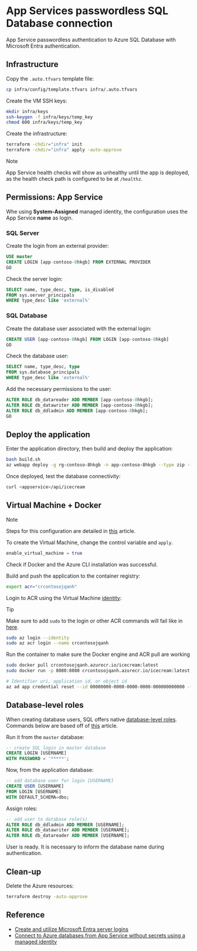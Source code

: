 # App Services passwordless SQL Database connection

App Service passwordless authentication to Azure SQL Database with Microsoft Entra authentication.

## Infrastructure

Copy the `.auto.tfvars` template file:

```sh
cp infra/config/template.tfvars infra/.auto.tfvars
```

Create the VM SSH keys:

```sh
mkdir infra/keys
ssh-keygen -f infra/keys/temp_key
chmod 600 infra/keys/temp_key
```

Create the infrastructure:

```sh
terraform -chdir="infra" init
terraform -chdir="infra" apply -auto-approve
```

> [!NOTE]
> App Service health checks will show as unhealthy until the app is deployed, as the health check path is configured to be at `/healthz`.

## Permissions: App Service

Whe using **System-Assigned** managed identity, the configuration uses the App Service **name** as login.

### SQL Server

Create the login from an external provider:

```sql
USE master
CREATE LOGIN [app-contoso-8hkgb] FROM EXTERNAL PROVIDER
GO
```

Check the server login:

```sql
SELECT name, type_desc, type, is_disabled 
FROM sys.server_principals
WHERE type_desc like 'external%'  
```

### SQL Database

Create the database user associated with the external login:

```sql
CREATE USER [app-contoso-8hkgb] FROM LOGIN [app-contoso-8hkgb]
GO
```

Check the database user:

```sql
SELECT name, type_desc, type 
FROM sys.database_principals 
WHERE type_desc like 'external%'
```

Add the necessary permissions to the user:

```sql
ALTER ROLE db_datareader ADD MEMBER [app-contoso-8hkgb];
ALTER ROLE db_datawriter ADD MEMBER [app-contoso-8hkgb];
ALTER ROLE db_ddladmin ADD MEMBER [app-contoso-8hkgb];
GO
```

## Deploy the application

Enter the application directory, then build and deploy the application:

```sh
bash build.sh
az webapp deploy -g rg-contoso-8hkgb -n app-contoso-8hkgb --type zip --src-path ./bin/webapi.zip
```

Once deployed, test the database connectivity:

```sh
curl <appservice>/api/icecream
```

## Virtual Machine + Docker

> [!NOTE]
> Steps for this configuration are detailed in [this][5] article.

To create the Virtual Machine, change the control variable and `apply`.

```terraform
enable_virtual_machine = true
```

Check if Docker and the Azure CLI installation was successful.

Build and push the application to the container registry:

```sh
export acr="crcontosojqanh"
```

Login to ACR using the Virtual Machine [identity][3]:

> [!TIP]
> Make sure to add `sudo` to the login or other ACR commands will fail like in [here][4].

```sh
sudo az login --identity
sudo az acr login --name crcontosojqanh
```

Run the container to make sure the Docker engine and ACR pull are working

```sh
sudo docker pull crcontosojqanh.azurecr.io/icecream:latest
sudo docker run -p 8080:8080 crcontosojqanh.azurecr.io/icecream:latest
```



```sh
# Identifier uri, application id, or object id
az ad app credential reset --id 00000000-0000-0000-0000-000000000000 --append
```

## Database-level roles

When creating database users, SQL offers native [database-level roles][1]. Commands below are based off of [this][2] article.

Run it from the `master` database:

```sql
-- create SQL login in master database
CREATE LOGIN [USERNAME]
WITH PASSWORD = '*****';
```

Now, from the application database:

```sql
-- add database user for login [USERNAME]
CREATE USER [USERNAME]
FROM LOGIN [USERNAME]
WITH DEFAULT_SCHEMA=dbo;
```

Assign roles:

```sql
-- add user to database role(s)
ALTER ROLE db_ddladmin ADD MEMBER [USERNAME];
ALTER ROLE db_datawriter ADD MEMBER [USERNAME];
ALTER ROLE db_datareader ADD MEMBER [USERNAME];
```

User is ready. It is necessary to inform the database name during authentication.


## Clean-up

Delete the Azure resources:

```sh
terraform destroy -auto-approve
```

## Reference

- [Create and utilize Microsoft Entra server logins](https://learn.microsoft.com/en-us/azure/azure-sql/database/authentication-azure-ad-logins-tutorial?view=azuresql)
- [Connect to Azure databases from App Service without secrets using a managed identity](https://learn.microsoft.com/en-us/azure/app-service/tutorial-connect-msi-azure-database?tabs=sqldatabase%2Csystemassigned%2Cnetfx%2Cwindowsclient)


[1]: https://learn.microsoft.com/en-us/sql/relational-databases/security/authentication-access/database-level-roles
[2]: https://www.sqlnethub.com/blog/creating-azure-sql-database-logins-and-users/
[3]: https://learn.microsoft.com/en-us/cli/azure/authenticate-azure-cli-managed-identity
[4]: https://github.com/Azure/acr/issues/367#issuecomment-614232197
[5]: https://learn.microsoft.com/en-us/azure/container-registry/container-registry-authentication-managed-identity?tabs=azure-cli
